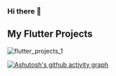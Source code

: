 ### Hi there 👋

## My Flutter Projects
![flutter_projects_1](https://github.com/anandanmukh/anandanmukh/assets/67072228/64c35424-206d-445c-b7a4-01f273c3ae8a)

[![Ashutosh's github activity graph](https://github-readme-activity-graph.vercel.app/graph?username=anandanmukh&theme=github-compact)](https://github.com/ashutosh00710/github-readme-activity-graph)

<!--
**anandanmukh/anandanmukh** is a ✨ _special_ ✨ repository because its `README.md` (this file) appears on your GitHub profile.

Here are some ideas to get you started:

- 🔭 I’m currently working on ...
- 🌱 I’m currently learning ...
- 👯 I’m looking to collaborate on ...
- 🤔 I’m looking for help with ...
- 💬 Ask me about ...
- 📫 How to reach me: ...
- 😄 Pronouns: ...
- ⚡ Fun fact: ...
-->
